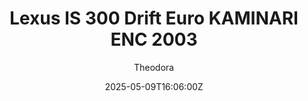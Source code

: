 ---
title: "Lexus IS 300 Drift Euro KAMINARI ENC 2003"
meta_title: ""
description: "Lexus IS 300 Drift Euro KAMINARI ENC 2003 by Hal#9445 for Assetto Corsa, ready to race!"
date: 2025-05-09T16:06:00Z
thumb: ABOJov2
mainimage: tVVawgn
cargallery: ["AO1Hfld", "xZUUBmY", "OpBn51P"]
categories: ["Car"]
author: "Theodora"
tags: ["Lexus", "Drift", "Hal#9445", "2003", "Japan"]
draft: false
link: https://modsfire.com/hgk7Wpd1yOPBj8G
zipsize: 138 MB
manu: Lexus
country: Japan
year: 2003
class: Drift
drivetrain: RWD
engine: Toyota 1JZ-GTE i6
power: "402 bhp"
torque: 591
mass: 1401
speed: "-+"
accel: "- seconds"
gb: 5-speed
creator: Hal#9445
version: "0.9"
csp: "0.2.6"
carname: "Lexus IS 300 Drift Euro"
folder: "hal_lexus_kaminari_enc"
livery: "23 colors"
r2r: 0
host: ModsFire
---